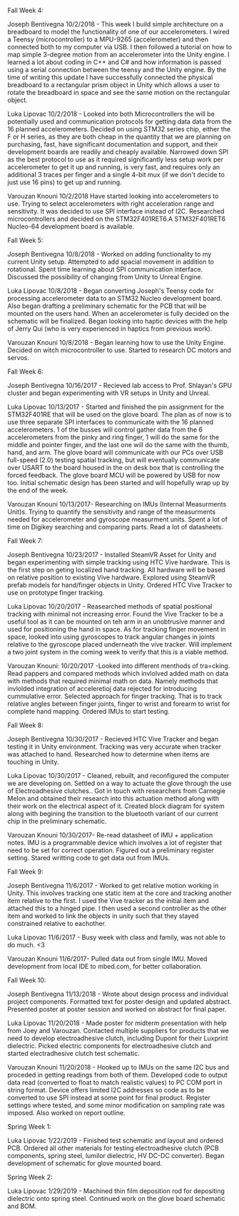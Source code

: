 Fall Week 4:

Joseph Bentivegna
10/2/2018 - This week I build simple architecture on a breadboard to model the functionality of one of our accelerometers. I wired a Teensy (microcontroller) to a MPU-9265 (accelerometer) and then connected both to my computer via USB.  I then followed a tutorial on how to map simple 3-degree motion from an accelerometer into the Unity engine.  I learned a lot about coding in C++ and C# and how information is passed using a serial connection between the teensy and the Unity engine. By the time of writing this update I have successfully connected the physical breadboard to a rectangular prism object in Unity which allows a user to rotate the breadboard in space and see the same motion on the rectangular object.


Luka Lipovac
10/2/2018 - Looked into both Microcontrollers the will be potentially used and communication protocols for getting data data from the 16 planned accelerometers. Decided on using STM32 series chip, either the F or H series, as they are both cheap in the quantity that we are planning on purchasing, fast, have significant documentation and support, and their development boards are readily and cheaply available. Narrowed down SPI as the best protocol to use as it required significantly less setup work per accelerometer to get it up and running, is very fast, and requires only an additional 3 traces per finger and a single 4-bit mux (if we don't decide to just use 16 pins) to get up and running. 

Varouzan Knouni
10/2/2018
Have started looking into accelerometers to use. Trying to select accelerometers with right acceleration range and sensitivity. It was decided to use SPI interface instead of I2C. Researched microcontrollers and decided on the STM32F401RET6.A STM32F401RET6 Nucleo-64 development board is available.



Fall Week 5:

Joseph Bentivegna
10/8/2018 - Worked on adding functionality to my current Unity setup. Attempted to add spacial movement in addition to rotational.  Spent time learning about SPI communication interface.  Discussed the possibility of changing from Unity to Unreal Engine.

Luka Lipovac
10/8/2018 - Began converting Joseph's Teensy code for processing accelerometer data to an STM32 Nucleo development board. Also began drafting a preliminary schematic for the PCB that will be mounted on the users hand. When an accelerometer is fully decided on the schematic will be finalized. Began looking into haptic devices with the help of Jerry Qui (who is very experienced in haptics from previous work). 

Varouzan Knouni
10/8/2018 - Began learning how to use the Unity Engine. Decided on witch microcontroller to use. Started to research DC motors and servos.


Fall Week 6:

Joseph Bentivegna
10/16/2017 - Recieved lab access to Prof. Shlayan's GPU cluster and began experimenting with VR setups in Unity and Unreal.  

Luka Lipovac
10/13/2017 - Started and finished the pin assignment for the STM32F401RE that will be used on the glove board. The plan as of now is to use three separate SPI interfaces to communicate with the 16 planned accelerometers. 1 of the busses will control gather data from the 6 accelerometers from the pinky and ring finger, 1 will do the same for the middle and pointer finger, and the last one will do the same with the thumb, hand, and arm. The glove board will communicate with our PCs over USB full-speed (2.0) testing spatial tracking, but will eventually communicate over USART to the board housed in the on desk box that is controlling the forced feedback. The glove board MCU will be powered by USB for now too. Initial schematic design has been started and will hopefully wrap up by the end of the week. 

Varouzan Knouni
10/13/2017- Researching on IMUs (Internal Measurments Unit)s. Trying to quantify the sensitivity  and range of the measurments needed for accelerometer and gyroscope measurment units. Spent a lot of time on Digikey searching and comparing parts. Read a lot of datasheets.


Fall Week 7:

Joseph Bentivegna
10/23/2017 - Installed SteamVR Asset for Unity and began experimenting with simple tracking using HTC Vive hardware.  This is the first step on geting localized hand tracking.  All hardware will be based on relative position to existing Vive hardware.  Explored using SteamVR prefab models for hand/finger objects in Unity.  Ordered HTC Vive Tracker to use on prototype finger tracking.  

Luka Lipovac
10/20/2017 - Reasearched methods of spatial positional tracking with minimal not increasing error. Found the Vive Tracker to be a useful tool as it can be mounted on teh arm in an unobtrusive manner and used for positioning the hand in space. As for tracking finger movement in space, looked into using gyroscopes to track angular changes in joints relative to the gyroscope placed underneath the vive tracker. Will implement a two joint system in the coming week to verify that this is a viable method. 

Varouzan Knouni:
10/20/2017 -Looked into different menthods of tra=cking. Read pappers and compared methods which invlolved added math on data with methods that required minimal math on data. Namely methods that invlolded integration of acceleretioj data rejected for introducing cummulative error. Selected approach for finger tracking. That is to track relative angles between finger joints, finger to wrist and forearm to wrist for complete hand mapping. Ordered IMUs to start testing.

Fall Week 8:

Joseph Bentivegna
10/30/2017 - Recieved HTC Vive Tracker and began testing it in Unity environment.  Tracking was very accurate when tracker was attached to hand. Researched how to determine when items are touching in Unity. 

Luka Lipovac
10/30/2017 - Cleaned, rebuilt, and reconfigured the computer we are developing on. Settled on a way to actuate the glove through the use of Electroadhesive clutches.. Got in touch with researchers from Carnegie Melon and obtained their research into this actuation method along with their work on the electrical aspect of it. Created block diagram for system along with begining the transition to the bluetooth variant of our current chip in the preliminary schematic. 

Varouzan Knouni
10/30/2017- Re-read datasheet of IMU + application notes. IMU is a programmable device which involves a lot of register that need to be set for correct operation. Figured out a preliminary register setting. Stared writting code to get data out from IMUs.

Fall Week 9:

Joseph Bentivegna
11/6/2017 - Worked to get relative motion working in Unity. This involves tracking one static item at the core and tracking another item relative to the first.  I used the Vive tracker as the initial item and attached this to a hinged pipe.  I then used a second controller as the other item and worked to link the objects in unity such that they stayed constrained relative to eachother.

Luka Lipovac
11/6/2017 - Busy week with class and family, was not able to do much. <3

Varouzan Knouni
11/6/2017- Pulled data out from single IMU. Moved development from local IDE to mbed.com, for better collaboration. 

Fall Week 10:

Joseph Bentivegna
11/13/2018 - Wrote about design process and individual project components.  Formatted text for poster design and updated abstract. Presented poster at poster session and worked on abstract for final paper. 

Luka Lipovac
11/20/2018 - Made poster for midterm presentation with help from Joey and Varouzan. Contacted multiple suppliers for products that we need to develop electroadhesive clutch, including Dupont for their Luxprint dielectric. Picked electric components for electroadhesive clutch and started electradhesive clutch test schematic.

Varouzan Knouni
11/20/2018 - Hooked up to IMUs on the same I2C bus and proceded in getting readings from both of them. Developed code to output data read (converted to float to match realistic values) to PC COM port in string format. Device offers limited I2C addresses so code as to be converted to use SPI instead at some point for final product. Register settings where tested, and some minor modification on sampling rate was imposed. Also worked on report outline.

Spring Week 1:

Luka Lipovac
1/22/2019 - Finished test schematic and layout and ordered PCB. Ordered all other materials for testing electroadhesive clutch (PCB components, spring steel, lumilor dielectric, HV DC-DC converter). Began development of schematic for glove mounted board.


Spring Week 2:

Luka Lipovac
1/29/2019 - Machined thin film deposition rod for depositing dielectric onto spring steel. Continued work on the glove board schematic and BOM. 

